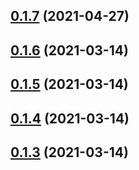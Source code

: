 ## [0.1.7](https://github.com/EnessenE/ERIKBot/compare/v0.1.6...v0.1.7) (2021-04-27)



## [0.1.6](https://github.com/EnessenE/ERIKBot/compare/v0.1.5...v0.1.6) (2021-03-14)



## [0.1.5](https://github.com/EnessenE/ERIKBot/compare/v0.1.4...v0.1.5) (2021-03-14)



## [0.1.4](https://github.com/EnessenE/ERIKBot/compare/v0.1.3...v0.1.4) (2021-03-14)



## [0.1.3](https://github.com/EnessenE/ERIKBot/compare/v0.1.2...v0.1.3) (2021-03-14)



